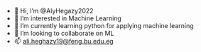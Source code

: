 - 👋 Hi, I’m @AlyHegazy2022
- 👀 I’m interested in Machine Learning
- 🌱 I’m currently learning python for applying machine learning
- 💞️ I’m looking to collaborate on ML
- 📫 ali.heghazy19@feng.bu.edu.eg

<!---
AlyHegazy2022/AlyHegazy2022 is a ✨ special ✨ repository because its `README.md` (this file) appears on your GitHub profile.
You can click the Preview link to take a look at your changes.
--->
